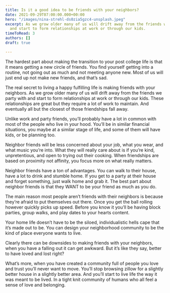 ```yaml
---
title: Is it a good idea to be friends with your neighbors?
date: 2021-09-29T07:00:00.000+00:00
hero: "/images/nina-strehl-ds0zia5gzc4-unsplash.jpeg"
excerpt: As we grow older many of us will drift away from the friends we party with
  and start to form relationships at work or through our kids.
timeToRead: 3
authors: []
draft: true

---
```

The hardest part about making the transition to your post college life is that it means getting a new circle of friends. You find yourself getting into a routine, not going out as much and not meeting anyone new. Most of us will  just end up not make new friends, and that’s sad. 

The real secret to living a happy fulfilling life is making friends with your neighbors. As we grow older many of us will drift away from the friends we party with and start to form relationships at work or through our kids. These relationships are great but they require a lot of work to maintain. And eventually all but the closest of those friendships fall away.

Unlike work and party friends, you’ll probably have a lot in common with most of the people who live in your hood. You’ll be in similar financial situations, you maybe at a similar stage of life, and some of them will have kids, or be planning too.

Neighbor friends will be less concerned about your job, what you wear, and what music you’re into. What they will really care about is if you’re kind, unpretentious, and open to trying out their cooking. When friendships are based on proximity not affinity, you focus more on what really matters.

  
Neighbor friends have a ton of advantages. You can walk to their house, have a lot to drink and stumble home. If you get to a party at their house and forget something, just walk home and grab it. The best part about neighbor friends is that they WANT to be your friend as much as you do.

The main reason most people aren’t friends with their neighbors is because they’re afraid to put themselves out there. Once you get the ball rolling however quickly picks up speed. Before you know it you’ll be having block parties, group walks, and play dates to your hearts content.

Your home life doesn’t have to be the siloed, individualistic hells cape that it’s made out to be. You can design your neighborhood community to be the kind of place everyone wants to live.

Clearly there can be downsides to making friends with your neighbors, when you have a falling out it can get awkward. But it’s like they say, better to have loved and lost right? 

What’s more, when you have created a community full of people you love and trust you’ll never want to move. You’ll stop browsing zillow for a slightly better house in a slightly better area. And you’ll start to live life the way it was meant to be lived. In a tight knit community of humans who all feel a sense of love and belonging.